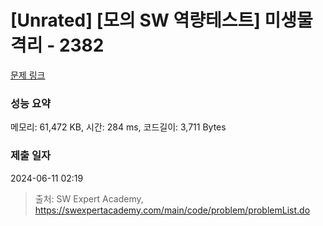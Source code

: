 # [Unrated] [모의 SW 역량테스트] 미생물 격리 - 2382 

[문제 링크](https://swexpertacademy.com/main/code/problem/problemDetail.do?contestProbId=AV597vbqAH0DFAVl) 

### 성능 요약

메모리: 61,472 KB, 시간: 284 ms, 코드길이: 3,711 Bytes

### 제출 일자

2024-06-11 02:19



> 출처: SW Expert Academy, https://swexpertacademy.com/main/code/problem/problemList.do